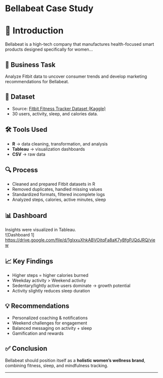# Bellabeat Case Study

# 📌 Introduction
Bellabeat is a high-tech company that manufactures health-focused smart products designed specifically for women...

## 🎯 Business Task
Analyze Fitbit data to uncover consumer trends and develop marketing recommendations for Bellabeat.

## 📂 Dataset
- Source: [Fitbit Fitness Tracker Dataset (Kaggle)](https://www.kaggle.com/datasets/arashnic/fitbit)
- 30 users, activity, sleep, and calories data.

## 🛠️ Tools Used
- **R** → data cleaning, transformation, and analysis
- **Tableau** → visualization dashboards
- **CSV** → raw data

## 🔍 Process
- Cleaned and prepared Fitbit datasets in R  
- Removed duplicates, handled missing values  
- Standardized formats, filtered incomplete logs  
- Analyzed steps, calories, active minutes, sleep  

## 📊 Dashboard
Insights were visualized in Tableau.  
![Dashboard 1] https://drive.google.com/file/d/1glxxuXhkABVOjtqFa8aK7yBfgPJQdJRQ/view
 

## 📈 Key Findings
- Higher steps = higher calories burned  
- Weekday activity > Weekend activity  
- Sedentary/lightly active users dominate → growth potential  
- Activity slightly reduces sleep duration  

## 💡 Recommendations
- Personalized coaching & notifications  
- Weekend challenges for engagement  
- Balanced messaging on activity + sleep  
- Gamification and rewards  

## ✅ Conclusion
Bellabeat should position itself as a **holistic women’s wellness brand**, combining fitness, sleep, and mindfulness tracking.

---
